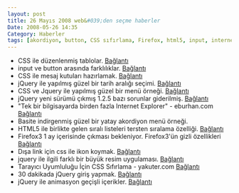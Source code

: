 ```yaml
---
layout: post
title: 26 Mayıs 2008 web&#039;den seçme haberler
Date: 2008-05-26 14:35
Category: Haberler
tags: [akordiyon, button, CSS sıfırlama, Firefox, html5, input, internet explorer, jquery, mesaj kutuları, tablo]
---
```


-   CSS ile düzenlenmiş tablolar. [Bağlantı][]
-   input ve button arasında farklılıklar. [Bağlantı][1]
-   CSS ile mesaj kutuları hazırlamak. [Bağlantı][2]
-   jQuery ile yapılmış güzel bir tarih aralığı seçimi. [Bağlantı][3]
-   CSS ve Jquery ile yapılmış güzel bir menü örneği. [Bağlantı][4]
-   jQuery yeni sürümü çıkmış 1.2.5 bazı sorunlar giderilmiş.
    [Bağlantı][5]
-   "Tek bir bilgisayarda birden fazla Internet Explorer" - eburhan.com
    [Bağlantı][6]
-   Basite indirgenmiş güzel bir yatay akordiyon menü örneği.
-   HTML5 ile birlikte gelen sıralı listeleri tersten sıralama özelliği.
    [Bağlantı][8]
-   Firefox3 1 ay içerisinde çıkması bekleniyor. Firefox3'ün gizli
    özellikleri [Bağlantı][9]
-   Dışa link için css ile ikon koymak. [Bağlantı][10]
-   jquery ile ilgili farklı bir büyük resim uygulaması. [Bağlantı][11]
-   Tarayıcı Uyumluluğu İçin CSS Sıfırlama - yakuter.com [Bağlantı][12]
-   30 dakikada jQuery giriş yapmak. [Bağlantı][13]
-   jQuery ile animasyon geçişli içerikler. [Bağlantı][14]


  [Bağlantı]: http://cssconcept.com/css-tables/professional-solutions-for-css-tables
    "css ile tablo düzenleme"
  [1]: http://trevordavis.net/blog/tutorial/input-vs-button/
    "input ve buton"
  [2]: http://www.jankoatwarpspeed.com/post/2008/05/22/CSS-Message-Boxes-for-different-message-types.aspx
    "css ile mesaj kutuları"
  [3]: http://www.filamentgroup.com/examples/datepicker/
    "jQuery seçim aracı"
  [4]: http://nettuts.com/javascript-ajax/create-a-cool-animated-navigation-with-css-and-jquery/
    "jquery css"
  [5]: http://docs.jquery.com/Release:jQuery_1.2.5 "jquery 1.2.5"
  [6]: http://www.eburhan.com/tek-bir-bilgisayarda-birden-fazla-internet-explorer/
    "ie kur"
  [8]: http://css.dzone.com/news/html-5-reverse-ordered-lists
    "tersten sırala"
  [9]: http://www.sitepoint.com/blogs/2008/05/23/two-hidden-features-new-in-firefox-3/
    "Firefox3"
  [10]: http://www.maxdesign.com.au/presentation/external/ "dışa bağlan"
  [11]: http://www.dfc-e.com/metiers/multimedia/opensource/jquery-fancyzoom/
    "jquery büyük resim"
  [12]: http://www.yakuter.com/tarayici-uyumlulugu-icin-css-sifirlama/
    "tarayıcı uyumu"
  [13]: http://cotradeco.com/posts/629-learn-jquery-in-30-minutes
    "jquery"
  [14]: http://nettuts.com/javascript-ajax/how-to-load-in-and-animate-content-with-jquery/
    "jquery"
